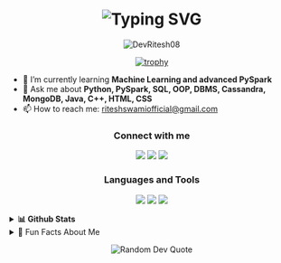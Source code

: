 <h1 align="center">
  <img src="https://readme-typing-svg.demolab.com?font=Fira+Code&pause=1000&color=15C39A&background=FFFFFF00&center=true&vCenter=true&width=435&lines=Hi+%F0%9F%91%8B%2C+I'm+Ritesh+Swami;Aspiring+Data+Scientist;Always+learning+something+new..." alt="Typing SVG" />
</h1>

<p align="center">
  <img src="https://komarev.com/ghpvc/?username=DevRitesh08&label=Profile%20views&color=0e75b6&style=for-the-badge" alt="DevRitesh08" />
</p>

<p align="center">
  <!-- Trophy section is managed by GitHub Actions CI/CD. Do not edit manually. -->
  <!-- TROPHY_SECTION_START -->
  <a href="https://github.com/ryo-ma/github-profile-trophy">
    <img src="https://github-profile-trophy.vercel.app/?username=DevRitesh08&theme=onestar&margin-w=10" alt="trophy" />
  </a>
  <!-- TROPHY_SECTION_END -->
</p>

- 🌱 I’m currently learning **Machine Learning and advanced PySpark**
- 💬 Ask me about **Python, PySpark, SQL, OOP, DBMS, Cassandra, MongoDB, Java, C++, HTML, CSS**
- 📫 How to reach me: [riteshswamiofficial@gmail.com](mailto:riteshswamiofficial@gmail.com)

<h3 align="center">Connect with me</h3>
<p align="center">
  <a href="mailto:riteshswamiofficial@gmail.com"><img src="https://img.shields.io/badge/Gmail-D14836?style=for-the-badge&logo=gmail&logoColor=white"></a>
  <a href="https://github.com/DevRitesh08"><img src="https://img.shields.io/badge/GitHub-100000?style=for-the-badge&logo=github&logoColor=white"></a>
  <a href="https://www.linkedin.com/in/ritesh-swami-61ab53309/"><img src="https://img.shields.io/badge/LinkedIn-0077B5?style=for-the-badge&logo=linkedin&logoColor=white"></a>
</p>

<h3 align="center">Languages and Tools</h3>
<p align="center">
  <img src="https://skillicons.dev/icons?i=python,pytorch,java,cpp,html,css,linux,git,mongodb,postgres,sqlite" />
  <img src="https://img.shields.io/badge/PySpark-E25A1C?style=for-the-badge&logo=apache-spark&logoColor=white"/>
  <img src="https://img.shields.io/badge/Cassandra-1287B1?style=for-the-badge&logo=apache-cassandra&logoColor=white"/>
</p>

<!-- Github Stats Section -->
<details>
  <summary><b>📊 Github Stats</b></summary>
  <p align="center">
    <img src="https://github-readme-stats.vercel.app/api?username=DevRitesh08&show_icons=true&theme=merko" alt="stats"/>
    <img src="https://github-readme-stats.vercel.app/api/top-langs?username=DevRitesh08&layout=compact&theme=merko" alt="langs"/>
    <img src="https://streak-stats.demolab.com?user=DevRitesh08&theme=merko" alt="streak"/>
  </p>
</details>

<details>
<summary>🎉 Fun Facts About Me</summary>

- 📖 I like reading books
- 👨‍💻 Coding is my passion
- 🎬 I'm a movies & web series freak

</details>

<p align="center">
  <img src="https://quotes-github-readme.vercel.app/api?type=horizontal&theme=merko" alt="Random Dev Quote" />
</p>

